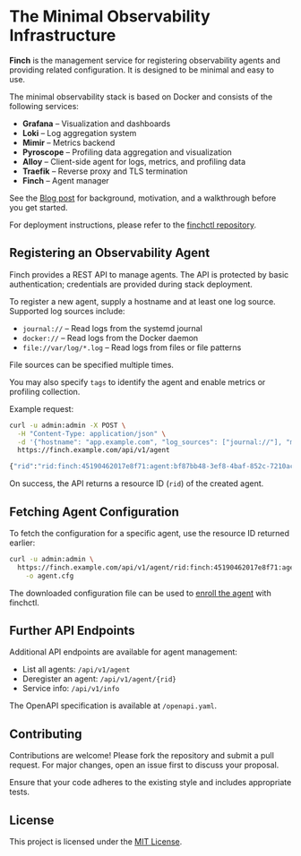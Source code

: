 # The Minimal Observability Infrastructure

**Finch** is the management service for registering observability agents and
providing related configuration. It is designed to be minimal and easy to use.

The minimal observability stack is based on Docker and consists of the
following services:

- **Grafana** – Visualization and dashboards
- **Loki** – Log aggregation system
- **Mimir** – Metrics backend
- **Pyroscope** – Profiling data aggregation and visualization
- **Alloy** – Client-side agent for logs, metrics, and profiling data
- **Traefik** – Reverse proxy and TLS termination
- **Finch** – Agent manager

See the [Blog post](https://blog.tschaefer.org/posts/2025/08/17/finch-a-minimal-logging-stack/)
for background, motivation, and a walkthrough before you get started.

For deployment instructions, please refer to the [finchctl repository](https://github.com/tschaefer/finchctl).

## Registering an Observability Agent

Finch provides a REST API to manage agents. The API is protected by basic
authentication; credentials are provided during stack deployment.

To register a new agent, supply a hostname and at least one log source.
Supported log sources include:

- `journal://` – Read logs from the systemd journal
- `docker://` – Read logs from the Docker daemon
- `file://var/log/*.log` – Read logs from files or file patterns

File sources can be specified multiple times.

You may also specify `tags` to identify the agent and enable metrics or
profiling collection.

Example request:

```bash
curl -u admin:admin -X POST \
  -H "Content-Type: application/json" \
  -d '{"hostname": "app.example.com", "log_sources": ["journal://"], "metrics": true, "profiling": true }' \
  https://finch.example.com/api/v1/agent

{"rid":"rid:finch:45190462017e8f71:agent:bf87bb48-3ef8-4baf-852c-7210ac48baa4"}
```

On success, the API returns a resource ID (`rid`) of the created agent.

## Fetching Agent Configuration

To fetch the configuration for a specific agent, use the resource ID returned earlier:

```bash
curl -u admin:admin \
  https://finch.example.com/api/v1/agent/rid:finch:45190462017e8f71:agent:bf87bb48-3ef8-4baf-852c-7210ac48baa4/config \
    -o agent.cfg
```

The downloaded configuration file can be used to
[enroll the agent](https://github.com/tschaefer/finchctl?tab=readme-ov-file#enrolling-an-observability-agent)
with finchctl.

## Further API Endpoints

Additional API endpoints are available for agent management:

- List all agents: `/api/v1/agent`
- Deregister an agent: `/api/v1/agent/{rid}`
- Service info: `/api/v1/info`

The OpenAPI specification is available at `/openapi.yaml`.

## Contributing

Contributions are welcome! Please fork the repository and submit a pull request.
For major changes, open an issue first to discuss your proposal.

Ensure that your code adheres to the existing style and includes appropriate
tests.

## License

This project is licensed under the [MIT License](LICENSE).
